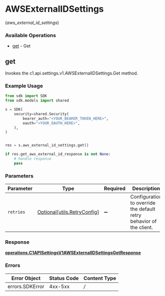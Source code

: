 # AWSExternalIDSettings
(*aws_external_id_settings*)

### Available Operations

* [get](#get) - Get

## get

Invokes the c1.api.settings.v1.AWSExternalIDSettings.Get method.

### Example Usage

```python
from sdk import SDK
from sdk.models import shared

s = SDK(
    security=shared.Security(
        bearer_auth="<YOUR_BEARER_TOKEN_HERE>",
        oauth="<YOUR_OAUTH_HERE>",
    ),
)


res = s.aws_external_id_settings.get()

if res.get_aws_external_id_response is not None:
    # handle response
    pass

```

### Parameters

| Parameter                                                           | Type                                                                | Required                                                            | Description                                                         |
| ------------------------------------------------------------------- | ------------------------------------------------------------------- | ------------------------------------------------------------------- | ------------------------------------------------------------------- |
| `retries`                                                           | [Optional[utils.RetryConfig]](../../models/utils/retryconfig.md)    | :heavy_minus_sign:                                                  | Configuration to override the default retry behavior of the client. |


### Response

**[operations.C1APISettingsV1AWSExternalIDSettingsGetResponse](../../models/operations/c1apisettingsv1awsexternalidsettingsgetresponse.md)**
### Errors

| Error Object    | Status Code     | Content Type    |
| --------------- | --------------- | --------------- |
| errors.SDKError | 4xx-5xx         | */*             |
